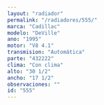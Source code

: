 ```yaml
---
layout: "radiador"
permalink: "/radiadores/555/"
marca: "Cadillac"
modelo: "DeVille"
ano: "1995"
motor: "V8 4.1"
transmision: "Automática"
parte: "432222"
clima: "Con clima"
alto: "30 1/2"
ancho: "17 1/2"
observaciones: ""
id: "555"
---
```


